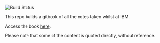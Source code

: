 ![Build Status](https://travis-ci.com/Stevinson/tech-book.svg?branch=master)

This repo builds a gitbook of all the notes taken whilst at IBM.

Access the book [here](https://stevinson.github.io/tech-book/).

Please note that some of the content is quoted directly, without reference.
